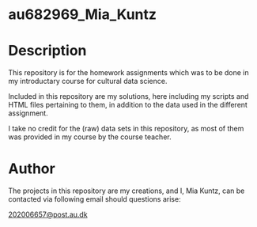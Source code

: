 # au682969_Mia_Kuntz

# Description
This repository is for the homework assignments which was to be done in my introductary course for cultural data science. 

Included in this repository are my solutions, here including my scripts and HTML files pertaining to them, in addition to the data used in the different assignment.

I take no credit for the (raw) data sets in this repository, as most of them was provided in my course by the course teacher. 

# Author
The projects in this repository are my creations, and I, Mia Kuntz, can be contacted via following email should questions arise:

202006657@post.au.dk
